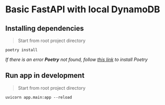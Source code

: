 # Basic FastAPI with local DynamoDB

## Installing dependencies

> Start from root project directory
```
poetry install
```

_If there is an error **Poetry** not found,  follow [this link](https://python-poetry.org/docs/#installation) to install Poetry_

## Run app in development

> Start from root project directory
```
uvicorn app.main:app --reload
```